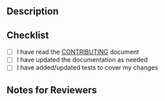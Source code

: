 <!-- 
Thanks for Opening a Pull Request! 

I appreciate your time and effort to contribute to this project.

Please complete the TODO items below and provide as much information as needed to help me understand your changes.

If you would like collaboration feel free to open a draft & ask for help or feedback.
-->

## Description

## Checklist

- [ ] I have read the [CONTRIBUTING](https://github.com/JHWelch/MMM-CTA/blob/main/CONTRIBUTING) document
- [ ] I have updated the documentation as needed
- [ ] I have added/updated tests to cover my changes

## Notes for Reviewers
